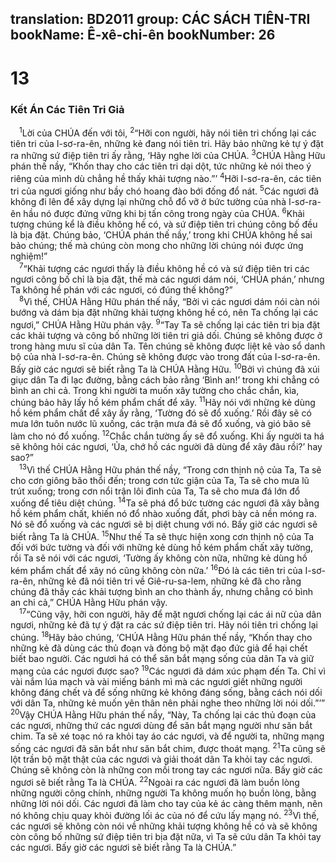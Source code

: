 translation: BD2011
group: CÁC SÁCH TIÊN-TRI
bookName: Ê-xê-chi-ên 
bookNumber: 26
-------

<div class="title"><h1>13</h1><h3>Kết Án Các Tiên Tri Giả</h3></div>
<span class="verse exe_13_1"> <sup>1</sup>Lời của CHÚA đến với tôi, </span>
<span class="verse exe_13_2"><sup>2</sup>“Hỡi con người, hãy nói tiên tri chống lại các tiên tri của I-sơ-ra-ên, những kẻ đang nói tiên tri. Hãy bảo những kẻ tự ý đặt ra những sứ điệp tiên tri ấy rằng, ‘Hãy nghe lời của CHÚA. </span>
<span class="verse exe_13_3"><sup>3</sup>CHÚA Hằng Hữu phán thế nầy, “Khốn thay cho các tiên tri dại dột, tức những kẻ nói theo ý riêng của mình dù chẳng hề thấy khải tượng nào.”’ </span>
<span class="verse exe_13_4"><sup>4</sup>Hỡi I-sơ-ra-ên, các tiên tri của ngươi giống như bầy chó hoang đào bới đống đổ nát. </span>
<span class="verse exe_13_5"><sup>5</sup>Các ngươi đã không đi lên để xây dựng lại những chỗ đổ vỡ ở bức tường của nhà I-sơ-ra-ên hầu nó được đứng vững khi bị tấn công trong ngày của CHÚA. </span>
<span class="verse exe_13_6"><sup>6</sup>Khải tượng chúng kể là điều không hề có, và sứ điệp tiên tri chúng công bố đều là bịa đặt. Chúng bảo, ‘CHÚA phán thế nầy,’ trong khi CHÚA không hề sai bảo chúng; thế mà chúng còn mong cho những lời chúng nói được ứng nghiệm!”<br/></span>
<span class="verse exe_13_7"> <sup>7</sup>“Khải tượng các ngươi thấy là điều không hề có và sứ điệp tiên tri các ngươi công bố chỉ là bịa đặt, thế mà các ngươi dám nói, ‘CHÚA phán,’ nhưng Ta không hề phán với các ngươi, có đúng thế không?”<br/></span>
<span class="verse exe_13_8"> <sup>8</sup>Vì thế, CHÚA Hằng Hữu phán thế nầy, “Bởi vì các ngươi dám nói càn nói bướng và dám bịa đặt những khải tượng không hề có, nên Ta chống lại các ngươi,” CHÚA Hằng Hữu phán vậy. </span>
<span class="verse exe_13_9"><sup>9</sup>“Tay Ta sẽ chống lại các tiên tri bịa đặt các khải tượng và công bố những lời tiên tri giả dối. Chúng sẽ không được ở trong hàng mưu sĩ của dân Ta. Tên chúng sẽ không được liệt kê vào sổ danh bộ của nhà I-sơ-ra-ên. Chúng sẽ không được vào trong đất của I-sơ-ra-ên. Bấy giờ các ngươi sẽ biết rằng Ta là CHÚA Hằng Hữu. </span>
<span class="verse exe_13_10"><sup>10</sup>Bởi vì chúng đã xúi giục dân Ta đi lạc đường, bằng cách bảo rằng ‘Bình an!’ trong khi chẳng có bình an chi cả. Trong khi người ta muốn xây tường cho chắc chắn, kìa, chúng bảo hãy lấy hồ kém phẩm chất để xây. </span>
<span class="verse exe_13_11"><sup>11</sup>Hãy nói với những kẻ dùng hồ kém phẩm chất để xây ấy rằng, ‘Tường đó sẽ đổ xuống.’ Rồi đây sẽ có mưa lớn tuôn nước lũ xuống, các trận mưa đá sẽ đổ xuống, và gió bão sẽ làm cho nó đổ xuống. </span>
<span class="verse exe_13_12"><sup>12</sup>Chắc chắn tường ấy sẽ đổ xuống. Khi ấy người ta há sẽ không hỏi các ngươi, ‘Ủa, chớ hồ các người đã dùng để xây đâu rồi?’ hay sao?”<br/></span>
<span class="verse exe_13_13"> <sup>13</sup>Vì thế CHÚA Hằng Hữu phán thế nầy, “Trong cơn thịnh nộ của Ta, Ta sẽ cho cơn giông bão thổi đến; trong cơn tức giận của Ta, Ta sẽ cho mưa lũ trút xuống; trong cơn nổi trận lôi đình của Ta, Ta sẽ cho mưa đá lớn đổ xuống để tiêu diệt chúng. </span>
<span class="verse exe_13_14"><sup>14</sup>Ta sẽ phá đổ bức tường các ngươi đã xây bằng hồ kém phẩm chất, khiến nó đổ nhào xuống đất, phơi bày cả nền móng ra. Nó sẽ đổ xuống và các ngươi sẽ bị diệt chung với nó. Bấy giờ các ngươi sẽ biết rằng Ta là CHÚA. </span>
<span class="verse exe_13_15"><sup>15</sup>Như thế Ta sẽ thực hiện xong cơn thịnh nộ của Ta đối với bức tường và đối với những kẻ dùng hồ kém phẩm chất xây tường, rồi Ta sẽ nói với các ngươi, ‘Tường ấy không còn nữa, những kẻ dùng hồ kém phẩm chất để xây nó cũng không còn nữa.’ </span>
<span class="verse exe_13_16"><sup>16</sup>Ðó là các tiên tri của I-sơ-ra-ên, những kẻ đã nói tiên tri về Giê-ru-sa-lem, những kẻ đã cho rằng chúng đã thấy các khải tượng bình an cho thành ấy, nhưng chẳng có bình an chi cả,” CHÚA Hằng Hữu phán vậy.<br/></span>
<span class="verse exe_13_17"> <sup>17</sup>“Cũng vậy, hỡi con người, hãy để mặt ngươi chống lại các ái nữ của dân ngươi, những kẻ đã tự ý đặt ra các sứ điệp tiên tri. Hãy nói tiên tri chống lại chúng. </span>
<span class="verse exe_13_18"><sup>18</sup>Hãy bảo chúng, ‘CHÚA Hằng Hữu phán thế nầy, “Khốn thay cho những kẻ đã dùng các thủ đoạn và đóng bộ mặt đạo đức giả để hại chết biết bao người. Các ngươi há có thể săn bắt mạng sống của dân Ta và giữ mạng của các ngươi được sao? </span>
<span class="verse exe_13_19"><sup>19</sup>Các ngươi đã dám xúc phạm đến Ta. Chỉ vì vài nắm lúa mạch và vài miếng bánh mì mà các ngươi giết những người không đáng chết và để sống những kẻ không đáng sống, bằng cách nói dối với dân Ta, những kẻ muốn yên thân nên phải nghe theo những lời nói dối.”’” </span>
<span class="verse exe_13_20"><sup>20</sup>Vậy CHÚA Hằng Hữu phán thế nầy, “Này, Ta chống lại các thủ đoạn của các ngươi, những thứ các ngươi dùng để săn bắt mạng người như săn bắt chim. Ta sẽ xé toạc nó ra khỏi tay áo các ngươi, và để người ta, những mạng sống các ngươi đã săn bắt như săn bắt chim, được thoát mạng. </span>
<span class="verse exe_13_21"><sup>21</sup>Ta cũng sẽ lột trần bộ mặt thật của các ngươi và giải thoát dân Ta khỏi tay các ngươi. Chúng sẽ không còn là những con mồi trong tay các ngươi nữa. Bấy giờ các ngươi sẽ biết rằng Ta là CHÚA. </span>
<span class="verse exe_13_22"><sup>22</sup>Ngoài ra các ngươi đã làm buồn lòng những người công chính, những người Ta không muốn họ buồn lòng, bằng những lời nói dối. Các ngươi đã làm cho tay của kẻ ác càng thêm mạnh, nên nó không chịu quay khỏi đường lối ác của nó để cứu lấy mạng nó. </span>
<span class="verse exe_13_23"><sup>23</sup>Vì thế, các ngươi sẽ không còn nói về những khải tượng không hề có và sẽ không còn công bố những sứ điệp tiên tri bịa đặt nữa, vì Ta sẽ cứu dân Ta khỏi tay các ngươi. Bấy giờ các ngươi sẽ biết rằng Ta là CHÚA.”<br/></span>
